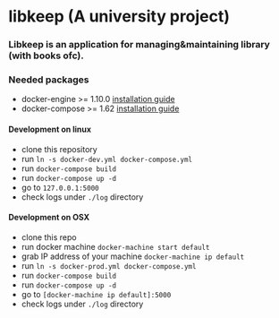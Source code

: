 # libkeep (A university project)

### Libkeep is an application for managing&maintaining library (with books ofc).

### Needed packages

* docker-engine >= 1.10.0 [installation guide](https://docs.docker.com/engine/)
* docker-compose >= 1.62  [installation guide](https://docs.docker.com/compose/install/)


#### Development on linux

* clone this repository
* run `ln -s docker-dev.yml docker-compose.yml`
* run `docker-compose build`
* run `docker-compose up -d`
* go to `127.0.0.1:5000`
* check logs under `./log` directory

#### Development on OSX

* clone this repo
* run docker machine `docker-machine start default`
* grab IP address of your machine `docker-machine ip default`
* run `ln -s docker-prod.yml docker-compose.yml`
* run `docker-compose build`
* run `docker-compose up -d`
* go to `[docker-machine ip default]:5000`
* check logs under `./log` directory

